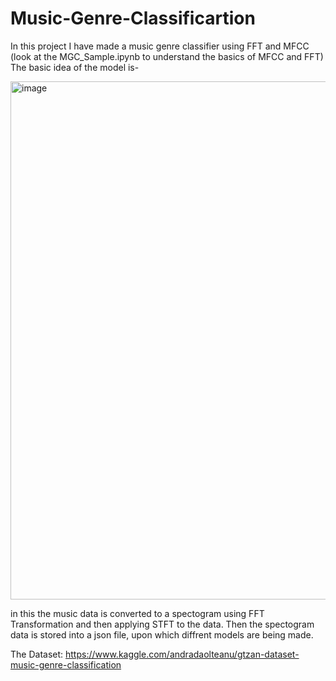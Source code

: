 # Music-Genre-Classificartion
In this project I have made a music genre classifier using FFT and MFCC (look at the MGC_Sample.ipynb to understand the basics of MFCC and FFT)
The basic idea of the model is-

<img width="829" alt="image" src="https://user-images.githubusercontent.com/68048105/146890500-26d16e62-26db-43d6-829c-f2dd144ee568.png">

in this the music data is converted to a spectogram using FFT Transformation and then applying STFT to the data.
Then the spectogram data is stored into a json file, upon which diffrent models are being made. 

The Dataset: https://www.kaggle.com/andradaolteanu/gtzan-dataset-music-genre-classification
